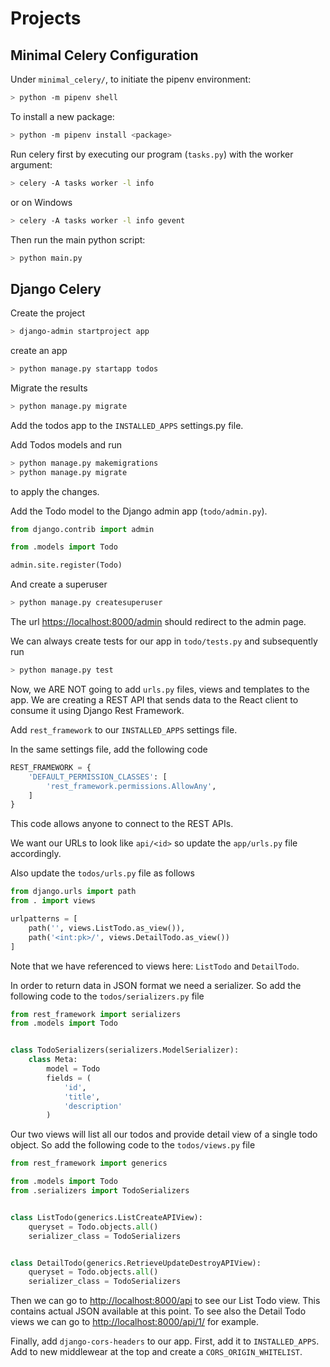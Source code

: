 # Projects

## Minimal Celery Configuration

Under ```minimal_celery/```, to initiate the pipenv environment:

```sh
> python -m pipenv shell
```

To install a new package:

```sh
> python -m pipenv install <package>
```

Run celery first by executing our program (```tasks.py```) with the worker argument:

```sh
> celery -A tasks worker -l info
```

or on Windows

```sh
> celery -A tasks worker -l info gevent
```

Then run the main python script:

```sh
> python main.py
```

## Django Celery

Create the project

```sh
> django-admin startproject app
```

create an app

```sh
> python manage.py startapp todos
```

Migrate the results

```sh
> python manage.py migrate
```

Add the todos app to the ```INSTALLED_APPS``` settings.py file.

Add Todos models and run

```sh
> python manage.py makemigrations
> python manage.py migrate
```

to apply the changes.

Add the Todo model to the Django admin app (```todo/admin.py```).

```python
from django.contrib import admin

from .models import Todo

admin.site.register(Todo)
```

And create a superuser

```sh
> python manage.py createsuperuser
```

The url [https://localhost:8000/admin](https://localhost:8000/admin) should redirect to the admin page.

We can always create tests for our app in ```todo/tests.py``` and subsequently run

```sh
> python manage.py test
```

Now, we ARE NOT going to add ```urls.py``` files, views and templates to the app. We are creating a REST API that sends data to the React client to consume it using Django Rest Framework.

Add ```rest_framework``` to our ```INSTALLED_APPS``` settings file.

In the same settings file, add the  following code

```python
REST_FRAMEWORK = {
    'DEFAULT_PERMISSION_CLASSES': [
        'rest_framework.permissions.AllowAny',
    ]
}
```

This code allows anyone to connect to the REST APIs.

We want our URLs to look like ```api/<id>``` so update the ```app/urls.py``` file accordingly.

Also update the ```todos/urls.py``` file as follows

```python
from django.urls import path
from . import views

urlpatterns = [
    path('', views.ListTodo.as_view()),
    path('<int:pk>/', views.DetailTodo.as_view())
]
```

Note that we have referenced to views here: ```ListTodo``` and ```DetailTodo```.

In order to return data in JSON format we need a serializer. So add the following code to the ```todos/serializers.py``` file

```python
from rest_framework import serializers
from .models import Todo


class TodoSerializers(serializers.ModelSerializer):
    class Meta:
        model = Todo
        fields = (
            'id',
            'title',
            'description'
        )
```

Our two views will list all our todos and provide detail view of a single todo object. So add the following code to the ```todos/views.py``` file

```python
from rest_framework import generics

from .models import Todo
from .serializers import TodoSerializers


class ListTodo(generics.ListCreateAPIView):
    queryset = Todo.objects.all()
    serializer_class = TodoSerializers


class DetailTodo(generics.RetrieveUpdateDestroyAPIView):
    queryset = Todo.objects.all()
    serializer_class = TodoSerializers
```

Then we can go to [http://localhost:8000/api](http://localhost:8000/api) to see our List Todo view. This contains actual JSON available at this point. To see also the Detail Todo views we can go to [http://localhost:8000/api/1/](http://localhost:8000/api/1/) for example.

Finally, add ```django-cors-headers``` to our app. First, add it to ```INSTALLED_APPS```. Add to new middlewear at the top and create a ```CORS_ORIGIN_WHITELIST```.
